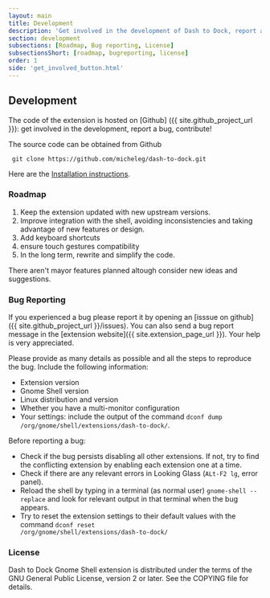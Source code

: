 ```yaml
---
layout: main
title: Development
description: 'Get involved in the development of Dash to Dock, report a bug, contribute!'
section: development
subsections: [Roadmap, Bug reporting, License]
subsectionsShort: [roadmap, bugreporting, license]
order: 1
side: 'get_involved_button.html'
---
```


## Development

The code of the extension is hosted on [Github] ({{ site.github_project_url }}): get involved in the development, report a bug, contribute!

The source code can be obtained from Github

     git clone https://github.com/micheleg/dash-to-dock.git

Here are the [Installation instructions](./download.html#installfromsource).

<a name="roadmap"></a>

### Roadmap

1. Keep the extension updated with new upstream versions.
2. Improve integration with the shell, avoiding inconsistencies and taking advantage of new features or design.
3. Add keyboard shortcuts
4. ensure touch gestures compatibility
5. In the long term, rewrite and simplify the code.

There aren't mayor features planned altough consider new ideas and suggestions.

<a name="bugreporting"></a>

### Bug Reporting
If you experienced a bug please report it by opening an [isssue on github]({{ site.github_project_url }}/issues). You can also send a bug report message in the [extension website]({{ site.extension_page_url }}). Your help is very appreciated.

Please provide as many details as possible and all the steps to reproduce the bug. Include the following information:

 * Extension version
 * Gnome Shell version
 * Linux distribution and version
 * Whether you have a multi-monitor configuration
 * Your settings: include the output of the command <code>dconf dump /org/gnome/shell/extensions/dash-to-dock/</code>.

Before reporting a bug:

 * Check if the bug persists disabling all other extensions. If not, try to find the conflicting extension by enabling each extension one at a time.
 * Check if there are any relevant errors in Looking Glass (<code>ALt-F2 lg</code>, error panel).
 * Reload the shell by typing in a terminal (as normal user) <code>gnome-shell --replace</code> and look for relevant output in that terminal when the bug appears. 
 * Try to reset the extension settings to their default values with the command <code>dconf reset /org/gnome/shell/extensions/dash-to-dock/</code>


<a name="license"></a>

### License
Dash to Dock Gnome Shell extension is distributed under the terms of the GNU General Public License,
version 2 or later. See the COPYING file for details.

